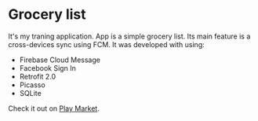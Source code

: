 # Grocery list
It's my traning application.
App is a simple grocery list. Its main feature is a cross-devices sync using FCM.
It was developed with using: 
* Firebase Cloud Message
* Facebook Sign In
* Retrofit 2.0
* Picasso
* SQLite

Check it out on [Play Market](https://play.google.com/store/apps/details?id=ua.com.amicablesoft.android.grocerylist).
